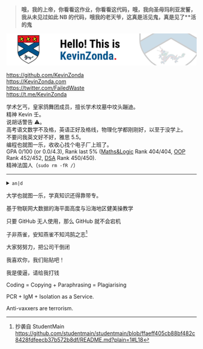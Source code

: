 > **哦，我的上帝，你看看这作业，你看看这代码，哦，我向圣母玛利亚发誓，我从未见过如此 NB 的代码，哦我的老天爷，这真是活见鬼，真是见了\*\*活的鬼**

![](img/banner-2021.png)

<https://github.com/KevinZonda>  
<https://KevinZonda.com>  
<https://twitter.com/FailedWaste>  
<https://t.me/KevinZonda>

学术乞丐，皇家鸽舞团成员，擅长学术坟墓中坟头蹦迪。  
精神 Kevin 壬。  
说胡话警告 ⚠。  
高考语文数学不及格，英语正好及格线，物理化学都刚刚好，以至于没学上。  
不要问我英文好不好，雅思 5.5。  
编程也就图一乐，收收心找个电子厂上班了。  
GPA 0/100 (or 0.0/4.3), Rank last 5% ([Maths&Logic](https://www.cs.bham.ac.uk/internal/modules/2021/06-35324/) Rank 404/404, [OOP](https://www.cs.bham.ac.uk/internal/modules/2021/06-34229/) Rank 452/452, [DSA](https://www.cs.bham.ac.uk/internal/modules/2021/06-30175/) Rank 450/450).  
精神法国人（`sudo rm -fR /`）

---

<p><details>
<summary><code>an|d</code></summary>
<img src="img/and.jpg"></img>
</details></p>

<!--<p><details>
<summary>关于弘扬民族传统文化禁止过洋节的通知</summary>
<img src="img/Xmas.jpg"></img>
</details></p>

<p><details>
<summary>关于新冠高危风险地区的紧急医疗事件处理方法</summary>
<img src="img/Xian.jpg"></img>
</details></p>-->

大学也就图一乐，学真知识还得靠带专。

基于物联网大数据的海平面高度与沿海地区健美操教学

只要 GitHub 无人使用，那么 GitHub 就不会宕机

子非燕雀，安知燕雀不知鸿鹄之志[^1]

大家努努力，把公司干倒闭

我喜欢你，我们贴贴吧！

我是傻逼，请给我打钱

Coding = Copying + Paraphrasing = Plagiarising

PCR + IgM + Isolation as a Service.

Anti-vaxxers are terrorism.

[^1]: 抄袭自 StudentMain https://github.com/studentmain/studentmain/blob/ffaeff405cb88bf482c8428fdfeecb37b572b8df/README.md?plain=1#L18
